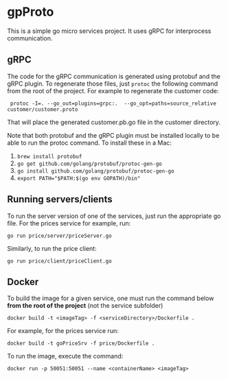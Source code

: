 # gpProto

This is a simple go micro services project. 
It uses gRPC for interprocess communication.


## gRPC

The code for the gRPC communication  is generated using protobuf and the gRPC plugin. To regenerate those files, just ```protoc``` the following command from the root of the project. For example to regenerate the customer code:

```
 protoc -I=. --go_out=plugins=grpc:.  --go_opt=paths=source_relative customer/customer.proto 
```
That will place the generated customer.pb.go file in the customer directory.

Note that both protobuf and the gRPC plugin must be installed locally to be able to run the protoc command.
To install these in a Mac:

1. ```brew install protobuf```
2. ```go get github.com/golang/protobuf/protoc-gen-go```
3. ```go install github.com/golang/protobuf/protoc-gen-go```
4. ```export PATH="$PATH:$(go env GOPATH)/bin"```

## Running servers/clients

To run the server version of one of the services, just run the appropriate go file. For the prices service for example, run:

```
go run price/server/priceServer.go
```

Similarly, to run the price client:

```
go run price/client/priceClient.go
```

## Docker

To build the image for a given service, one must run the command below **from the root of the project** (not the service subfolder)

```
docker build -t <imageTag> -f <serviceDirectory>/Dockerfile .

```
For example, for the prices service run:
```
docker build -t goPriceSrv -f price/Dockerfile .
``` 

To run the image, execute the command:

```
docker run -p 50051:50051 --name <containerName> <imageTag>
```